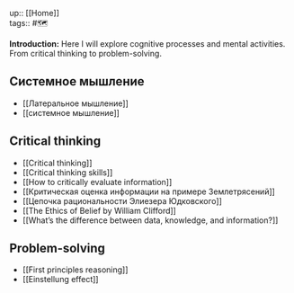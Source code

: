 up:: [[Home]] <br>
tags:: #🗺️ 

**Introduction:** Here I will explore cognitive processes and mental activities. From critical thinking to problem-solving.

## Системное мышление
- [[Латеральное мышление]]
- [[системное мышление]]


## Critical thinking
- [[Critical thinking]]
- [[Critical thinking skills]]
- [[How to critically evaluate information]]
- [[Критическая оценка информации на примере Землетрясений]]
- [[Цепочка рациональности Элиезера Юдковского]]
- [[The Ethics of Belief by William Clifford]]
- [[What’s the difference between data, knowledge, and information?]]


## Problem-solving
- [[First principles reasoning]]
- [[Einstellung effect]]